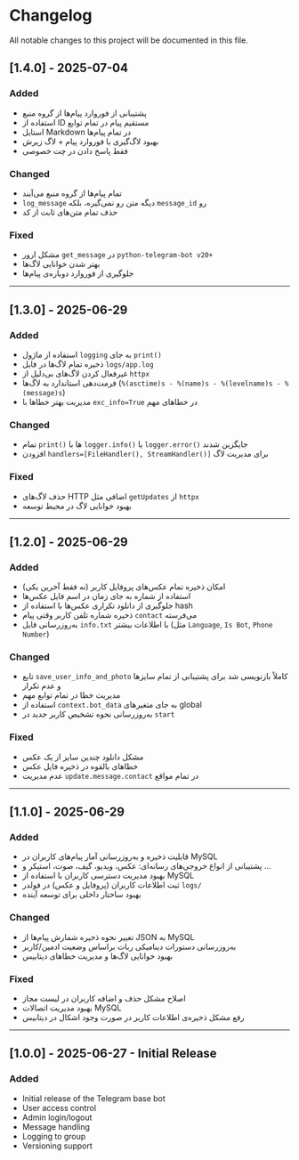 # Changelog

All notable changes to this project will be documented in this file.

## [1.4.0] - 2025-07-04

### Added
- پشتیبانی از فوروارد پیام‌ها از گروه منبع
- استفاده از ID مستقیم پیام در تمام توابع
- استایل Markdown در تمام پیام‌ها
- بهبود لاگ‌گیری با فوروارد پیام + لاگ زیرش
- فقط پاسخ دادن در چت خصوصی

### Changed
- تمام پیام‌ها از گروه منبع می‌آیند
- `log_message` دیگه متن رو نمی‌گیره، بلکه `message_id` رو
- حذف تمام متن‌های ثابت از کد

### Fixed
- مشکل ارور `get_message` در `python-telegram-bot v20+`
- بهتر شدن خوانایی لاگ‌ها
- جلوگیری از فوروارد دوباره‌ی پیام‌ها

---

## [1.3.0] - 2025-06-29

### Added
- استفاده از ماژول `logging` به جای `print()`
- ذخیره تمام لاگ‌ها در فایل `logs/app.log`
- غیرفعال کردن لاگ‌های بی‌دلیل از `httpx`
- فرمت‌دهی استاندارد به لاگ‌ها (`%(asctime)s - %(name)s - %(levelname)s - %(message)s`)
- مدیریت بهتر خطاها با `exc_info=True` در خطاهای مهم

### Changed
- تمام `print()` ها با `logger.info()` یا `logger.error()` جایگزین شدند
- افزودن `handlers=[FileHandler(), StreamHandler()]` برای مدیریت لاگ

### Fixed
- حذف لاگ‌های HTTP اضافی مثل `getUpdates` از `httpx`
- بهبود خوانایی لاگ در محیط توسعه

---

## [1.2.0] - 2025-06-29

### Added
- امکان ذخیره تمام عکس‌های پروفایل کاربر (نه فقط آخرین یکی)
- استفاده از شماره به جای زمان در اسم فایل عکس‌ها
- جلوگیری از دانلود تکراری عکس‌ها با استفاده از hash
- ذخیره شماره تلفن کاربر وقتی پیام `contact` می‌فرسته
- به‌روزرسانی فایل `info.txt` با اطلاعات بیشتر (مثل `Language`, `Is Bot`, `Phone Number`)

### Changed
- تابع `save_user_info_and_photo` کاملاً بازنویسی شد برای پشتیبانی از تمام سایزها و عدم تکرار
- مدیریت خطا در تمام توابع مهم
- استفاده از `context.bot_data` به جای متغیرهای global
- به‌روزرسانی نحوه تشخیص کاربر جدید در `start`

### Fixed
- مشکل دانلود چندین سایز از یک عکس
- خطاهای بالقوه در ذخیره فایل عکس
- عدم مدیریت `update.message.contact` در تمام مواقع

---

## [1.1.0] - 2025-06-29

### Added
- قابلیت ذخیره و به‌روزرسانی آمار پیام‌های کاربران در MySQL
- پشتیبانی از انواع خروجی‌های رسانه‌ای: عکس، ویدیو، گیف، صوت، استیکر و ...
- بهبود مدیریت دسترسی کاربران با استفاده از MySQL
- ثبت اطلاعات کاربران (پروفایل و عکس) در فولدر `logs/`
- بهبود ساختار داخلی برای توسعه آینده

### Changed
- تغییر نحوه ذخیره شمارش پیام‌ها از JSON به MySQL
- به‌روزرسانی دستورات دینامیکی ربات براساس وضعیت ادمین/کاربر
- بهبود خوانایی لاگ‌ها و مدیریت خطاهای دیتابیس

### Fixed
- اصلاح مشکل حذف و اضافه کاربران در لیست مجاز
- بهبود مدیریت اتصالات MySQL
- رفع مشکل ذخیره‌ی اطلاعات کاربر در صورت وجود اشکال در دیتابیس

---

## [1.0.0] - 2025-06-27 - Initial Release

### Added
- Initial release of the Telegram base bot
- User access control
- Admin login/logout
- Message handling
- Logging to group
- Versioning support